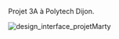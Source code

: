 Projet 3A à Polytech Dijon.

![design_interface_projetMarty](https://github.com/GehuL/ProjetMarty3A/assets/110404104/cc22797b-9e4d-4ac5-a370-29d578231e32)
